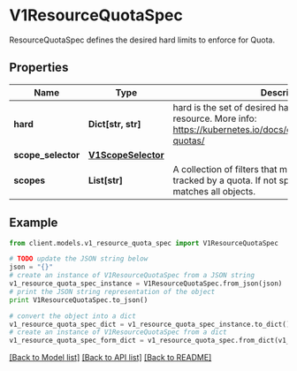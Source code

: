 # V1ResourceQuotaSpec

ResourceQuotaSpec defines the desired hard limits to enforce for Quota.

## Properties
Name | Type | Description | Notes
------------ | ------------- | ------------- | -------------
**hard** | **Dict[str, str]** | hard is the set of desired hard limits for each named resource. More info: https://kubernetes.io/docs/concepts/policy/resource-quotas/ | [optional] 
**scope_selector** | [**V1ScopeSelector**](V1ScopeSelector.md) |  | [optional] 
**scopes** | **List[str]** | A collection of filters that must match each object tracked by a quota. If not specified, the quota matches all objects. | [optional] 

## Example

```python
from client.models.v1_resource_quota_spec import V1ResourceQuotaSpec

# TODO update the JSON string below
json = "{}"
# create an instance of V1ResourceQuotaSpec from a JSON string
v1_resource_quota_spec_instance = V1ResourceQuotaSpec.from_json(json)
# print the JSON string representation of the object
print V1ResourceQuotaSpec.to_json()

# convert the object into a dict
v1_resource_quota_spec_dict = v1_resource_quota_spec_instance.to_dict()
# create an instance of V1ResourceQuotaSpec from a dict
v1_resource_quota_spec_form_dict = v1_resource_quota_spec.from_dict(v1_resource_quota_spec_dict)
```
[[Back to Model list]](../README.md#documentation-for-models) [[Back to API list]](../README.md#documentation-for-api-endpoints) [[Back to README]](../README.md)


